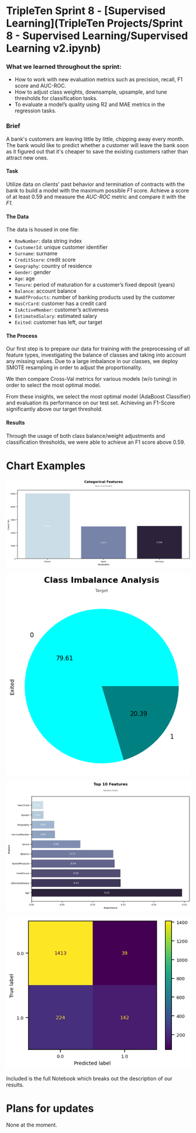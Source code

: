 # TripleTen Sprint 8 - [Supervised Learning](TripleTen Projects/Sprint 8 - Supervised Learning/Supervised Learning v2.ipynb)

### What we learned throughout the sprint:

- How to work with new evaluation metrics such as precision, recall, F1 score and AUC-ROC.
- How to adjust class weights, downsample, upsample, and tune thresholds for classification tasks.
- To evaluate a model’s quality using R2 and MAE metrics in the regression tasks.

### Brief

A bank's customers are leaving little by little, chipping away every month. The bank would like to predict whether a customer will leave the bank soon as it figured out that it's cheaper to save the existing customers rather than attract new ones. 

#### Task

Utilize data on clients' past behavior and termination of contracts with the bank to build a model with the maximum possible *F1* score. Achieve a score of at least 0.59 and measure the *AUC-ROC* metric and compare it with the *F1*.

#### The Data

The data is housed in one file:

- `RowNumber`: data string index
- `CustomerId`: unique customer identifier
- `Surname`: surname
- `CreditScore`: credit score
- `Geography`: country of residence
- `Gender`: gender
- `Age`: age
- `Tenure`: period of maturation for a customer’s fixed deposit (years)
- `Balance`: account balance
- `NumOfProducts`: number of banking products used by the customer
- `HasCrCard`: customer has a credit card
- `IsActiveMember`: customer’s activeness
- `EstimatedSalary`: estimated salary
- `Exited`: сustomer has left, our target

#### The Process

Our first step is to prepare our data for training with the preprocessing of all feature types, investigating the balance of classes and taking into account any missing values. Due to a large imbalance in our classes, we deploy SMOTE resampling in order to adjust the proportionality. 

We then compare Cross-Val metrics for various models (w/o tuning) in order to select the most optimal model. 

From these insights, we select the most optimal model (AdaBoost Classifier) and evaluation its performance on our test set. Achieving an F1-Score significantly above our target threshold. 

#### Results

Through the usage of both class balance/weight adjustments and classification thresholds, we were able to achieve an F1 score above 0.59.

# Chart Examples

![Alt text](images/output.png)

![Alt text](images/output1.png)

![Alt text](images/output2.png)

![Alt text](images/output3.png)

Included is the full Notebook which breaks out the description of our results.

# Plans for updates

None at the moment.